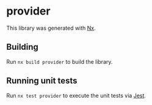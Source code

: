# provider

This library was generated with [Nx](https://nx.dev).

## Building

Run `nx build provider` to build the library.

## Running unit tests

Run `nx test provider` to execute the unit tests via [Jest](https://jestjs.io).
